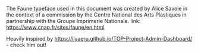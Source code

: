 
The Faune typeface used in this document was created by Alice Savoie in the context of a commission by the Centre National des Arts Plastiques in partnership with the Groupe Imprimerie Nationale.
link: https://www.cnap.fr/sites/faune/en.html


 Heavily inspired by https://ilyaeru.github.io/TOP-Project-Admin-Dashboard/ - check him out!
